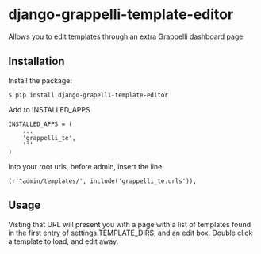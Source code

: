 django-grappelli-template-editor
================================

Allows you to edit templates through an extra Grappelli dashboard page


Installation
------------

Install the package:

    $ pip install django-grapelli-template-editor

Add to INSTALLED_APPS

    INSTALLED_APPS = (
        ...
        'grappelli_te',
        '''
    )

Into your root urls, before admin, insert the line:

    (r'^admin/templates/', include('grappelli_te.urls')),


Usage
-----

Visting that URL will present you with a page with a list of templates found
in the first entry of settings.TEMPLATE_DIRS, and an edit box.  Double click a
template to load, and edit away.

